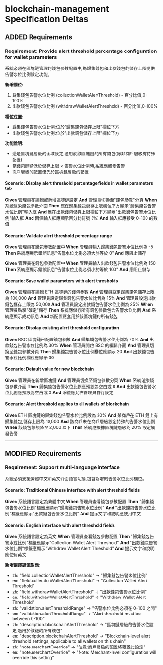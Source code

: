 # blockchain-management Specification Deltas

## ADDED Requirements

### Requirement: Provide alert threshold percentage configuration for wallet parameters
系統必須在區塊鏈管理的錢包參數配置中,為歸集錢包和出款錢包的儲存上限提供告警水位比例設定功能。

**新增欄位**:
1. 歸集錢包告警水位比例 (collectionWalletAlertThreshold) - 百分比值,0-100%
2. 出款錢包告警水位比例 (withdrawWalletAlertThreshold) - 百分比值,0-100%

**欄位位置**:
- 歸集錢包告警水位比例:位於"歸集錢包儲存上限"欄位下方
- 出款錢包告警水位比例:位於"出款錢包儲存上限"欄位下方

**功能說明**:
- 這是區塊鏈層級的全域設定,適用於該區塊鏈的所有錢包(除非商戶層級有特殊配置)
- 當錢包餘額低於儲存上限 × 告警水位比例時,系統應觸發告警
- 商戶層級的配置優先於區塊鏈層級的配置

#### Scenario: Display alert threshold percentage fields in wallet parameters tab
**Given** 管理員在編輯或新增區塊鏈設定
**And** 管理員切換至"錢包參數"分頁
**When** 系統渲染錢包參數介面
**Then** 應在歸集錢包儲存上限欄位下方顯示"歸集錢包告警水位比例"輸入框
**And** 應在出款錢包儲存上限欄位下方顯示"出款錢包告警水位比例"輸入框
**And** 兩個輸入框應顯示百分比符號 (%)
**And** 輸入框應接受 0-100 的數值

#### Scenario: Validate alert threshold percentage range
**Given** 管理員在錢包參數配置中
**When** 管理員輸入歸集錢包告警水位比例為 -5
**Then** 系統應顯示錯誤訊息"告警水位比例必須大於等於 0"
**And** 應阻止儲存

**Given** 管理員在錢包參數配置中
**When** 管理員輸入出款錢包告警水位比例為 150
**Then** 系統應顯示錯誤訊息"告警水位比例必須小於等於 100"
**And** 應阻止儲存

#### Scenario: Save wallet parameters with alert thresholds
**Given** 管理員在編輯 ETH 區塊鏈的錢包參數
**And** 管理員設定歸集錢包儲存上限為 100,000
**And** 管理員設定歸集錢包告警水位比例為 15%
**And** 管理員設定出款錢包儲存上限為 50,000
**And** 管理員設定出款錢包告警水位比例為 25%
**When** 管理員點擊"確定"儲存
**Then** 系統應儲存所有錢包參數包含告警水位比例
**And** 系統應顯示成功訊息
**And** 新配置應套用於該區塊鏈的所有錢包

#### Scenario: Display existing alert threshold configuration
**Given** BSC 區塊鏈已配置錢包參數
**And** 歸集錢包告警水位比例為 20%
**And** 出款錢包告警水位比例為 30%
**When** 管理員開啟 BSC 的編輯介面
**And** 管理員切換至錢包參數分頁
**Then** 歸集錢包告警水位比例欄位應顯示 20
**And** 出款錢包告警水位比例欄位應顯示 30

#### Scenario: Default value for new blockchain
**Given** 管理員在新增區塊鏈
**And** 管理員切換至錢包參數分頁
**When** 系統渲染錢包參數介面
**Then** 歸集錢包告警水位比例應預設為空白或 0
**And** 出款錢包告警水位比例應預設為空白或 0
**And** 系統應允許管理員自行設定

#### Scenario: Alert threshold applies to all wallets of blockchain
**Given** ETH 區塊鏈的歸集錢包告警水位比例設為 20%
**And** 某商戶在 ETH 鏈上有歸集錢包,儲存上限為 10,000
**And** 該商戶未在商戶層級設定特殊的告警水位比例
**When** 該錢包餘額降至 2,000 以下
**Then** 系統應根據區塊鏈層級的 20% 設定觸發告警

---

## MODIFIED Requirements

### Requirement: Support multi-language interface
系統必須支援繁體中文和英文介面語言切換,包含新增的告警水位比例欄位。

#### Scenario: Traditional Chinese interface with alert threshold fields
**Given** 系統語言設定為繁體中文
**When** 管理員查看錢包參數配置
**Then** "歸集錢包告警水位比例"標籤應顯示"歸集錢包告警水位比例"
**And** "出款錢包告警水位比例"標籤應顯示"出款錢包告警水位比例"
**And** 提示文字和說明應使用中文

#### Scenario: English interface with alert threshold fields
**Given** 系統語言設定為英文
**When** 管理員查看錢包參數配置
**Then** "歸集錢包告警水位比例"標籤應顯示"Collection Wallet Alert Threshold"
**And** "出款錢包告警水位比例"標籤應顯示"Withdraw Wallet Alert Threshold"
**And** 提示文字和說明應使用英文

**新增翻譯鍵值對應**:
- zh: "field.collectionWalletAlertThreshold" → "歸集錢包告警水位比例"
- en: "field.collectionWalletAlertThreshold" → "Collection Wallet Alert Threshold"
- zh: "field.withdrawWalletAlertThreshold" → "出款錢包告警水位比例"
- en: "field.withdrawWalletAlertThreshold" → "Withdraw Wallet Alert Threshold"
- zh: "validation.alertThresholdRange" → "告警水位比例必須在 0-100 之間"
- en: "validation.alertThresholdRange" → "Alert threshold must be between 0-100"
- zh: "description.blockchainAlertThreshold" → "區塊鏈層級的告警水位設定,適用於該鏈的所有錢包"
- en: "description.blockchainAlertThreshold" → "Blockchain-level alert threshold settings, applicable to all wallets on this chain"
- zh: "note.merchantOverride" → "注意:商戶層級的配置將覆蓋此設定"
- en: "note.merchantOverride" → "Note: Merchant-level configuration will override this setting"
